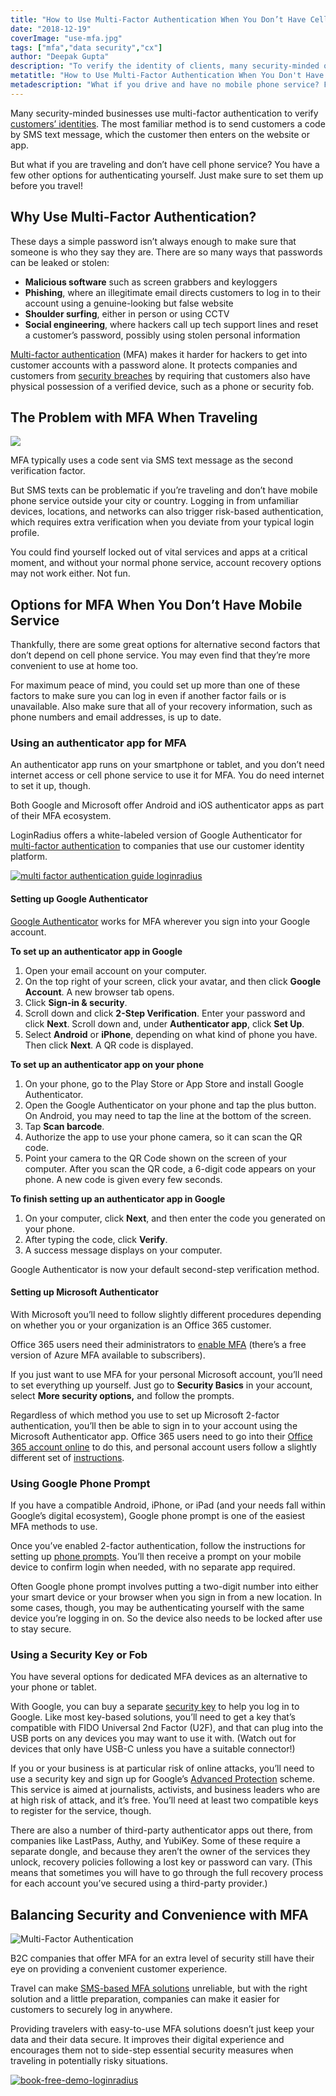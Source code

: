 ```yaml
---
title: "How to Use Multi-Factor Authentication When You Don’t Have Cell Phone Access"
date: "2018-12-19"
coverImage: "use-mfa.jpg"
tags: ["mfa","data security","cx"]
author: "Deepak Gupta"
description: "To verify the identity of clients, many security-minded organisations use multi-factor authentication. The most popular approach is to send a code via SMS text message to customers, which the customer then enters on the website or app. But what if you drive and have no mobile phone service? For authenticating yourself, you have a few other choices. Before you fly, just make sure to set them up!"
metatitle: "How to Use Multi-Factor Authentication When You Don't Have Cell Phone Access"
metadescription: "What if you drive and have no mobile phone service? For authenticating yourself, you have a few other choices. Before you fly, just make sure to set them up!"
---
```


Many security-minded businesses use multi-factor authentication to verify [customers’ identities](https://www.loginradius.com/blog/2019/06/customer-identity-and-access-management). The most familiar method is to send customers a code by SMS text message, which the customer then enters on the website or app.

But what if you are traveling and don’t have cell phone service? You have a few other options for authenticating yourself. Just make sure to set them up before you travel!

## Why Use Multi-Factor Authentication?

These days a simple password isn’t always enough to make sure that someone is who they say they are. There are so many ways that passwords can be leaked or stolen:

- **Malicious software** such as screen grabbers and keyloggers
- **Phishing**, where an illegitimate email directs customers to log in to their account using a genuine-looking but false website
- **Shoulder surfing**, either in person or using CCTV
- **Social engineering**, where hackers call up tech support lines and reset a customer’s password, possibly using stolen personal information

[Multi-factor authentication](https://www.loginradius.com/blog/2019/06/what-is-multi-factor-authentication/) (MFA) makes it harder for hackers to get into customer accounts with a password alone. It protects companies and customers from [security breaches](https://www.loginradius.com/blog/2020/04/marriott-data-breach-2020/) by requiring that customers also have physical possession of a verified device, such as a phone or security fob.

## The Problem with MFA When Traveling

![](image-1.jpg)

MFA typically uses a code sent via SMS text message as the second verification factor.

But SMS texts can be problematic if you’re traveling and don’t have mobile phone service outside your city or country. Logging in from unfamiliar devices, locations, and networks can also trigger risk-based authentication, which requires extra verification when you deviate from your typical login profile.

You could find yourself locked out of vital services and apps at a critical moment, and without your normal phone service, account recovery options may not work either. Not fun.

## Options for MFA When You Don’t Have Mobile Service

Thankfully, there are some great options for alternative second factors that don’t depend on cell phone service. You may even find that they’re more convenient to use at home too.

For maximum peace of mind, you could set up more than one of these factors to make sure you can log in even if another factor fails or is unavailable. Also make sure that all of your recovery information, such as phone numbers and email addresses, is up to date.

### Using an authenticator app for MFA

An authenticator app runs on your smartphone or tablet, and you don’t need internet access or cell phone service to use it for MFA. You do need internet to set it up, though.

Both Google and Microsoft offer Android and iOS authenticator apps as part of their MFA ecosystem.

LoginRadius offers a white-labeled version of Google Authenticator for [multi-factor authentication](https://www.loginradius.com/multi-factor-authentication/) to companies that use our customer identity platform.

[![multi factor authentication guide loginradius](EB-Buyer’s-Guide-to-Multi-Factor-Authentication-1024x310.png)](https://www.loginradius.com/resource/buyers-guide-to-multi-factor-authentication/)

#### Setting up Google Authenticator

[Google Authenticator](https://www.google.ca/landing/2step/) works for MFA wherever you sign into your Google account.

**To set up an authenticator app in Google**

1. Open your email account on your computer.
2. On the top right of your screen, click your avatar, and then click **Google Account**. A new browser tab opens.
3. Click **Sign-in & security**.
4. Scroll down and click **2-Step Verification**. Enter your password and click **Next**. Scroll down and, under **Authenticator app**, click **Set Up**.
5. Select **Android** or **iPhone**, depending on what kind of phone you have. Then click **Next**. A QR code is displayed.

**To set up an authenticator app on your phone**

1. On your phone, go to the Play Store or App Store and install Google Authenticator.
2. Open the Google Authenticator on your phone and tap the plus button. On Android, you may need to tap the line at the bottom of the screen.
3. Tap **Scan barcode**.
4. Authorize the app to use your phone camera, so it can scan the QR code.
5. Point your camera to the QR Code shown on the screen of your computer. After you scan the QR code, a 6-digit code appears on your phone. A new code is given every few seconds.

**To finish setting up an authenticator app in Google**

1. On your computer, click **Next**, and then enter the code you generated on your phone.
2. After typing the code, click **Verify**.
3. A success message displays on your computer.

Google Authenticator is now your default second-step verification method.

#### Setting up Microsoft Authenticator

With Microsoft you’ll need to follow slightly different procedures depending on whether you or your organization is an Office 365 customer.

Office 365 users need their administrators to [enable MFA](https://docs.microsoft.com/en-us/office365/admin/security-and-compliance/set-up-multi-factor-authentication?view=o365-worldwide) (there’s a free version of Azure MFA available to subscribers).

If you just want to use MFA for your personal Microsoft account, you’ll need to set everything up yourself. Just go to **Security Basics** in your account, select **More security options,** and follow the prompts.

Regardless of which method you use to set up Microsoft 2-factor authentication, you’ll then be able to sign in to your account using the Microsoft Authenticator app. Office 365 users need to go into their [Office 365 account online](https://support.office.com/en-gb/article/use-microsoft-authenticator-with-office-365-1412611f-ad8d-43ab-807c-7965e5155411) to do this, and personal account users follow a slightly different set of [instructions](https://support.microsoft.com/en-gb/help/4026727).

### Using Google Phone Prompt

If you have a compatible Android, iPhone, or iPad (and your needs fall within Google’s digital ecosystem), Google phone prompt is one of the easiest MFA methods to use.

Once you’ve enabled 2-factor authentication, follow the instructions for setting up [phone prompts](https://support.google.com/accounts/answer/7026266?co=GENIE.Platform%3DiOS&oco=0). You’ll then receive a prompt on your mobile device to confirm login when needed, with no separate app required.

Often Google phone prompt involves putting a two-digit number into either your smart device or your browser when you sign in from a new location. In some cases, though, you may be authenticating yourself with the same device you’re logging in on. So the device also needs to be locked after use to stay secure.

### Using a Security Key or Fob

You have several options for dedicated MFA devices as an alternative to your phone or tablet. 

With Google, you can buy a separate [security key](https://support.google.com/accounts/answer/6103523) to help you log in to Google. Like most key-based solutions, you’ll need to get a key that’s compatible with FIDO Universal 2nd Factor (U2F), and that can plug into the USB ports on any devices you may want to use it with. (Watch out for devices that only have USB-C unless you have a suitable connector!)

If you or your business is at particular risk of online attacks, you’ll need to use a security key and sign up for Google’s [Advanced Protection](https://landing.google.com/advancedprotection/) scheme. This service is aimed at journalists, activists, and business leaders who are at high risk of attack, and it’s free. You’ll need at least two compatible keys to register for the service, though.

There are also a number of third-party authenticator apps out there, from companies like LastPass, Authy, and YubiKey. Some of these require a separate dongle, and because they aren’t the owner of the services they unlock, recovery policies following a lost key or password can vary. (This means that sometimes you will have to go through the full recovery process for each account you’ve secured using a third-party provider.)

## Balancing Security and Convenience with MFA

![](chad-madden-445638-unsplash-1024x683.jpg "Multi-Factor Authentication")

B2C companies that offer MFA for an extra level of security still have their eye on providing a convenient customer experience.

Travel can make [SMS-based MFA solutions](https://www.loginradius.com/integrations/sms-gateway) unreliable, but with the right solution and a little preparation, companies can make it easier for customers to securely log in anywhere.

Providing travelers with easy-to-use MFA solutions doesn’t just keep your data and their data secure. It improves their digital experience and encourages them not to side-step essential security measures when traveling in potentially risky situations.

[![book-free-demo-loginradius](../../assets/book-a-demo-loginradius.png)](https://www.loginradius.com/book-a-demo/)
